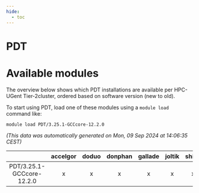 ```yaml
---
hide:
  - toc
---
```


PDT
===

# Available modules


The overview below shows which PDT installations are available per HPC-UGent Tier-2cluster, ordered based on software version (new to old).

To start using PDT, load one of these modules using a `module load` command like:

```shell
module load PDT/3.25.1-GCCcore-12.2.0
```

*(This data was automatically generated on Mon, 09 Sep 2024 at 14:06:35 CEST)*  

| |accelgor|doduo|donphan|gallade|joltik|shinx|skitty|
| :---: | :---: | :---: | :---: | :---: | :---: | :---: | :---: |
|PDT/3.25.1-GCCcore-12.2.0|x|x|x|x|x|x|x|
